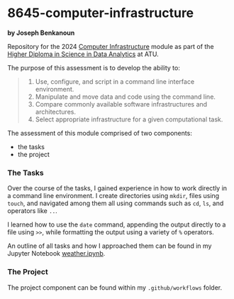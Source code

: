 # 8645-computer-infrastructure
**by Joseph Benkanoun**

Repository for the 2024 [Computer Infrastructure](https://www.gmit.ie/computer-infrastructure) module as part of the [Higher Diploma in Science in Data Analytics](https://www.gmit.ie/higher-diploma-in-science-in-computing-in-data-analytics) at ATU. 

The purpose of this assessment is to develop the ability to:
> 1. Use, configure, and script in a command line interface environment.
> 2. Manipulate and move data and code using the command line.
> 3. Compare commonly available software infrastructures and architectures.
> 4. Select appropriate infrastructure for a given computational task.

The assessment of this module comprised of two components:

- the tasks
- the project

### The Tasks

Over the course of the tasks, I gained experience in how to work directly in a command line environment. I create directories using <code>mkdir</code>, files using <code>touch</code>, and navigated among them all using commands such as <code>cd</code>, <code>ls</code>, and operators like <code>..</code>.

I learned how to use the <code>date</code> command, appending the output directly to a file using <code>>></code>, while formatting the output using a variety of <code>%</code> operators.

An outline of all tasks and how I approached them can be found in my Jupyter Notebook [weather.ipynb](https://github.com/JBnkn/8645-computer-infrastructure/blob/main/weather.ipynb).

### The Project

The project component can be found within my <code>.github/workflows</code> folder.